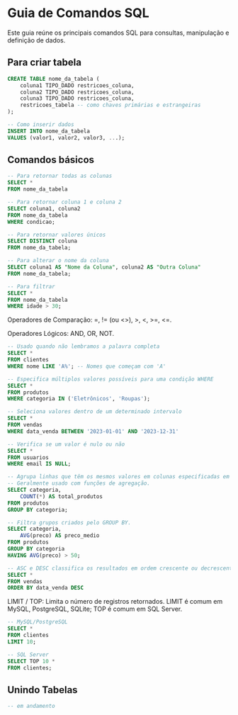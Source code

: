 # Guia de Comandos SQL
Este guia reúne os principais comandos SQL para consultas, manipulação e definição de dados.

## Para criar tabela

```sql
CREATE TABLE nome_da_tabela (
    coluna1 TIPO_DADO restricoes_coluna,
    coluna2 TIPO_DADO restricoes_coluna,
    coluna3 TIPO_DADO restricoes_coluna,
    restricoes_tabela -- como chaves primárias e estrangeiras
);

-- Como inserir dados
INSERT INTO nome_da_tabela
VALUES (valor1, valor2, valor3, ...);
```

## Comandos básicos

```sql 
-- Para retornar todas as colunas 
SELECT *
FROM nome_da_tabela

-- Para retornar coluna 1 e coluna 2
SELECT coluna1, coluna2
FROM nome_da_tabela
WHERE condicao;

-- Para retornar valores únicos
SELECT DISTINCT coluna
FROM nome_da_tabela;

-- Para alterar o nome da coluna
SELECT coluna1 AS "Nome da Coluna", coluna2 AS "Outra Coluna"
FROM nome_da_tabela;

-- Para filtrar
SELECT *
FROM nome_da_tabela
WHERE idade > 30;
```

Operadores de Comparação: =, != (ou <>), >, <, >=, <=.

Operadores Lógicos: AND, OR, NOT.

```sql
-- Usado quando não lembramos a palavra completa
SELECT *
FROM clientes
WHERE nome LIKE 'A%'; -- Nomes que começam com 'A'

-- Especifica múltiplos valores possíveis para uma condição WHERE
SELECT *
FROM produtos
WHERE categoria IN ('Eletrônicos', 'Roupas');

-- Seleciona valores dentro de um determinado intervalo
SELECT *
FROM vendas
WHERE data_venda BETWEEN '2023-01-01' AND '2023-12-31'

-- Verifica se um valor é nulo ou não
SELECT *
FROM usuarios
WHERE email IS NULL;

-- Agrupa linhas que têm os mesmos valores em colunas especificadas em um conjunto de linhas de resumo.
-- Geralmente usado com funções de agregação.
SELECT categoria, 
	COUNT(*) AS total_produtos
FROM produtos
GROUP BY categoria;

-- Filtra grupos criados pelo GROUP BY.
SELECT categoria, 
	AVG(preco) AS preco_medio
FROM produtos
GROUP BY categoria
HAVING AVG(preco) > 50;

-- ASC e DESC classifica os resultados em ordem crescente ou decrescente
SELECT *
FROM vendas
ORDER BY data_venda DESC
``` 

LIMIT / TOP: Limita o número de registros retornados. LIMIT é comum em MySQL, PostgreSQL, SQLite; TOP é comum em SQL Server.

```sql
-- MySQL/PostgreSQL
SELECT *
FROM clientes
LIMIT 10;

-- SQL Server
SELECT TOP 10 *
FROM clientes;
```

## Unindo Tabelas

```sql
-- em andamento
```
